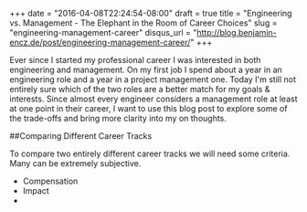 +++
date = "2016-04-08T22:24:54-08:00"
draft = true
title = "Engineering vs. Management - The Elephant in the Room of Career Choices"
slug = "engineering-management-career"
disqus_url = "http://blog.benjamin-encz.de/post/engineering-management-career/"
+++

Ever since I started my professional career I was interested in both engineering and management. On my first job I spend about a year in an engineering role and a year in a project management one. Today I'm still not entirely sure which of the two roles are a better match for my goals & interests. Since almost every engineer considers a management role at least at one point in their career, I want to use this blog post to explore some of the trade-offs and bring more clarity into my on thoughts.

<!--more-->

##Comparing Different Career Tracks

To compare two entirely different career tracks we will need some criteria. Many can be extremely subjective.

- Compensation
- Impact
- 
